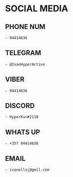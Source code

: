 # SOCIAL MEDIA

  ## PHONE NUM
    - 94414636

  ## TELEGRAM
    - @IvanHyperActive

  ## VIBER
    - 94414636

  ## DISCORD
    - HyperKun#2110

  ## WHATS UP
    - +357 94414636

  ## EMAIL
    - ivanelloj@gmil.com
